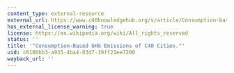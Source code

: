 ```yaml
---
content_type: external-resource
external_url: https://www.c40knowledgehub.org/s/article/Consumption-based-GHG-emissions-of-C40-cities?language=en_US
has_external_license_warning: true
license: https://en.wikipedia.org/wiki/All_rights_reserved
status: ''
title: '"Consumption-Based GHG Emissions of C40 Cities."'
uid: c6186bb3-a935-4ba4-83d7-19ff21ee7200
wayback_url: ''
---
```

